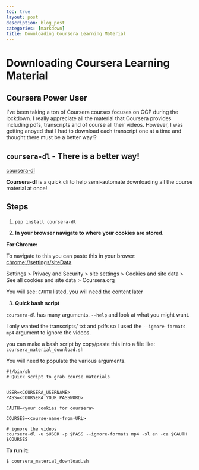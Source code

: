 ```yaml
---
toc: true
layout: post
description: blog_post
categories: [markdown]
title: Downloading Coursera Learning Material
---
```



# Downloading Coursera Learning Material


## Coursera Power User

I've been taking a ton of Coursera courses focuses on GCP during the lockdown. 
I really appreciate all the material that Coursera provides including pdfs, transcripts and of course all their videos. 
However, I was getting anoyed that I had to download each transcript one at a time and thought there must be a better way!?

## `coursera-dl` - There is a better way!

[coursera-dl](https://github.com/coursera-dl/coursera-dl)

**Coursera-dl** is a quick cli to help semi-automate downloading all the course material at once!

## Steps
1. `pip install coursera-dl`

2. **In your browser navigate to where your cookies are stored.**

**For Chrome:** 

 To navigate to this you can paste this in your brower: [chrome://settings/siteData](chrome://settings/siteData)

Settings > Privacy and Security > site settings > Cookies and site data > See all cookies and site data > Coursera.org

You will see: `CAUTH` listed, you will need the content later
<br>

3. **Quick bash script**

`coursera-dl` has many arguments. `--help` and look at what you might want.

I only wanted the transcripts/ txt and pdfs so I used the `--ignore-formats mp4` argument to ignore the videos. 

you can make a bash script by copy/paste this into a file like: `coursera_material_download.sh`

You will need to populate the various arguments. 

```
#!/bin/sh
# Quick script to grab course materials
​
​
USER=<COURSERA_USERNAME>
PASS=<COURSERA_YOUR_PASSWORD>
​
CAUTH=<your cookies for coursera>

COURSES=<course-name-from-URL>
​
# ignore the videos
coursera-dl -u $USER -p $PASS --ignore-formats mp4 -sl en -ca $CAUTH $COURSES

```

**To run it:** 

```!Bash
$ coursera_material_download.sh
```
